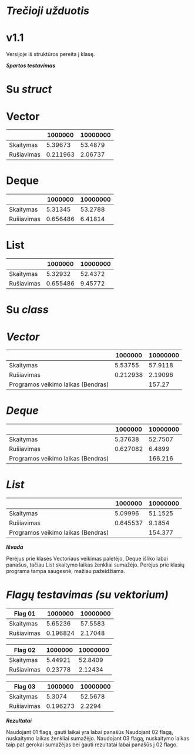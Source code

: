 # ***Trečioji užduotis*** 
# v1.1
 Versijoje iš struktūros pereita į klasę.
 
 ***Spartos testavimas***
# Su ***struct*** 

 # Vector
 
|               |    1000000    |    10000000   |
| ------------- | ------------- | ------------- |
|   Skaitymas   |    5.39673    |    53.4879    |
|  Rušiavimas   |    0.211963   |    2.06737    |

# Deque

|               |    1000000    |    10000000   |
| ------------- | ------------- | ------------- |
|   Skaitymas   |    5.31345    |    53.2788    |
|  Rušiavimas   |    0.656486   |    6.41814    |

# List

|               |    1000000    |    10000000   |
| ------------- | ------------- | ------------- | 
|   Skaitymas   |    5.32932    |    52.4372    |
|  Rušiavimas   |    0.655486   |    9.45772    |

# Su ***class*** 
# ***Vector***
 
|               |    1000000    |    10000000   |
| ------------- | ------------- | ------------- |
|   Skaitymas   |    5.53755    |    57.9118    |
|  Rušiavimas   |   0.212938    |    2.19096    |
| Programos veikimo laikas (Bendras) |               |    157.27     |

# ***Deque***
 
|               |    1000000    |    10000000   |
| ------------- | ------------- | ------------- |
|   Skaitymas   |    5.37638    |    52.7507    |
|  Rušiavimas   |   0.627082    |    6.4899     |
| Programos veikimo laikas (Bendras) |               |    166.216     |

# ***List***
 
|               |    1000000    |    10000000   |
| ------------- | ------------- | ------------- |
|   Skaitymas   |    5.09996    |    51.1525    |
|  Rušiavimas   |   0.645537    |    9.1854     |
| Programos veikimo laikas (Bendras) |               |    154.377     |

***Išvada***

Perėjus prie klasės Vectoriaus veikimas paletėjo, Deque išliko labai panašus, tačiau List skaitymo laikas ženkliai sumažėjo.
Perėjus prie klasių programa tampa saugesnė, mažiau pažeidžiama.

# ***Flagų testavimas (su vektorium)***

|    Flag 01    |    1000000    |    10000000   |
| ------------- | ------------- | ------------- |
|   Skaitymas   |    5.65236    |    57.5583    |
|  Rušiavimas   |   0.196824    |    2.17048    |


|    Flag 02    |    1000000    |    10000000   |
| ------------- | ------------- | ------------- |
|   Skaitymas   |    5.44921    |    52.8409    |
|  Rušiavimas   |    0.23778    |    2.12434    |


|    Flag 03    |    1000000    |    10000000   |
| ------------- | ------------- | ------------- |
|   Skaitymas   |    5.3074     |    52.5678    |
|  Rušiavimas   |    0.196273   |    2.2294     |

***Rezultatai***

Naudojant 01 flagą, gauti laikai yra labai panašūs
Naudojant 02 flagą, nuskaitymo laikas ženkliai sumažėjo.
Naudojant 03 flagą, nuskaitymo laikas taip pat gerokai sumažėjas bei gauti rezultatai labai panašūs į 02 flago. 

